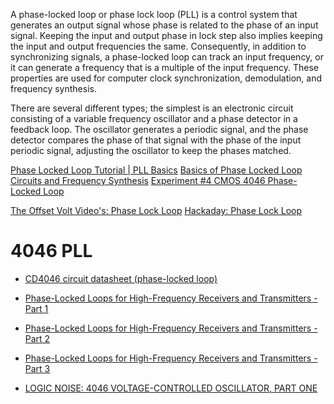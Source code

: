 
A phase-locked loop or phase lock loop (PLL) is a control system that generates an output signal
whose phase is related to the phase of an input signal.
Keeping the input and output phase in lock step also implies keeping the input and output frequencies the same.
Consequently, in addition to synchronizing signals, a phase-locked loop can track an input frequency,
or it can generate a frequency that is a multiple of the input frequency.
These properties are used for computer clock synchronization, demodulation, and frequency synthesis.

There are several different types; the simplest is an electronic circuit consisting of a variable frequency oscillator
and a phase detector in a feedback loop.
The oscillator generates a periodic signal, and the phase detector compares the phase of that signal
with the phase of the input periodic signal, adjusting the oscillator to keep the phases matched.


[Phase Locked Loop Tutorial | PLL Basics](https://www.youtube.com/watch?v=A9qt0JYdvFU)
[Basics of Phase Locked Loop Circuits and Frequency Synthesis](https://www.youtube.com/watch?v=SS7z8WsXPMk)
[Experiment #4 CMOS 4046 Phase-Locked Loop](http://ecee.colorado.edu/~ecen4618/lab4.pdf)

[The Offset Volt Video's: Phase Lock Loop](https://www.youtube.com/c/TheOffsetVolt/search?query=phase%20lock)
[Hackaday: Phase Lock Loop](https://hackaday.com/tag/pll/)

# 4046 PLL
* [CD4046 circuit datasheet (phase-locked loop)](https://www.eleccircuit.com/cd4046-datasheet-phase-locked-loop/)
* [Phase-Locked Loops for High-Frequency Receivers and Transmitters - Part 1](https://www.analog.com/en/analog-dialogue/articles/pll-for-high-frequency-receivers-and-transmitters-1.html#)
* [Phase-Locked Loops for High-Frequency Receivers and Transmitters - Part 2](https://www.analog.com/en/analog-dialogue/articles/pll-for-high-frequency-receivers-and-transmitters-2.html)
* [Phase-Locked Loops for High-Frequency Receivers and Transmitters - Part 3](https://www.analog.com/en/analog-dialogue/articles/pll-for-high-frequency-receivers-and-transmitters-3.html)

* [LOGIC NOISE: 4046 VOLTAGE-CONTROLLED OSCILLATOR, PART ONE](https://hackaday.com/2015/08/07/logic-noise-4046-voltage-controlled-oscillator-part-one/)
